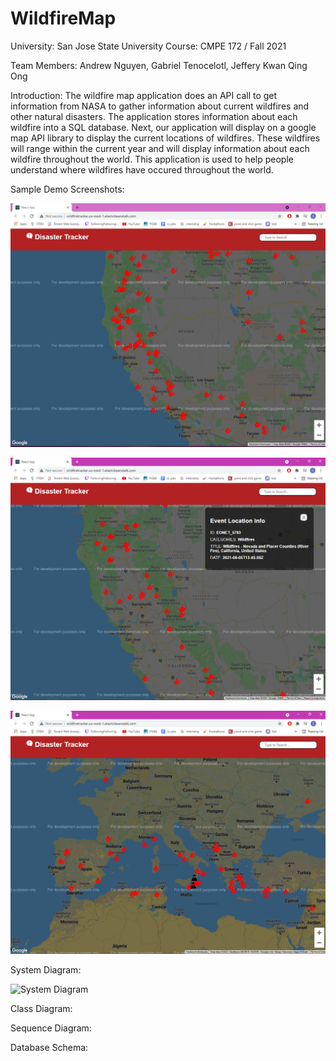 ﻿# WildfireMap

University: San Jose State University
Course: CMPE 172 / Fall 2021

Team Members: Andrew Nguyen, Gabriel Tenocelotl, Jeffery Kwan Qing Ong

Introduction:
The wildfire map application does an API call to get information from NASA to gather information about current wildfires and other natural disasters.
The application stores information about each wildfire into a SQL database. Next, our application will display on a google map API library to
display the current locations of wildfires. These wildfires will range within the current year and will display information about each wildfire throughout
the world. This application is used to help people understand where wildfires have occured throughout the world. 

Sample Demo Screenshots: 

![Demo Screenshots](/Documentation/wildfireFrontPage.PNG?raw=true "Start Page")

![Demo Screenshots](/Documentation/secondExample.PNG?raw=true "More information on wildfires")

![Demo Screenshots](/Documentation/thirdExample.PNG?raw=true "Europe wildfires")

System Diagram:

![System Diagram](https://user-images.githubusercontent.com/64501464/143985684-f5f8c46d-c7c0-4ef3-b62f-1197d02fa496.PNG)

Class Diagram:

Sequence Diagram:

Database Schema:
